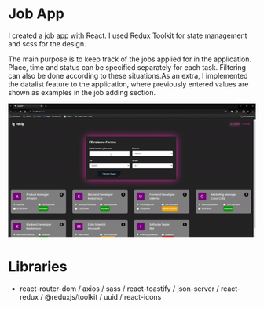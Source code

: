 # Job App 
I created a job app with React. I used Redux Toolkit for state management and scss for the design. 

The main purpose is to keep track of the jobs applied for in the application. Place, time and status can be specified separately for each task. 
Filtering can also be done according to these situations.As an extra, I implemented the datalist feature to the application, where previously entered values ​​are shown as examples in the job adding section.

![](job-app.gif)

# Libraries

- react-router-dom / axios / sass / react-toastify / json-server / react-redux / @reduxjs/toolkit / uuid / react-icons

